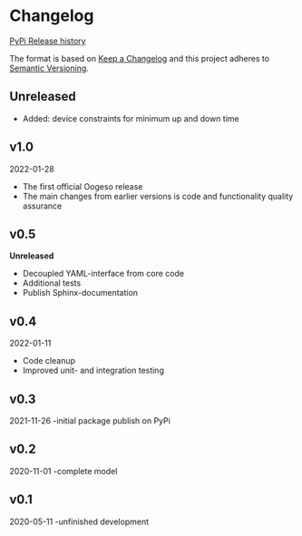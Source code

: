 # Changelog
[PyPi Release history](https://pypi.org/project/oogeso/#history)

The format is based on [Keep a Changelog](http://keepachangelog.com/)
and this project adheres to [Semantic Versioning](http://semver.org/).


## Unreleased
- Added: device constraints for minimum up and down time

## v1.0
2022-01-28
- The first official Oogeso release
- The main changes from earlier versions is code and functionality quality assurance

## v0.5
**Unreleased**
- Decoupled YAML-interface from core code
- Additional tests
- Publish Sphinx-documentation

## v0.4
2022-01-11
- Code cleanup
- Improved unit- and integration testing

## v0.3
2021-11-26
-initial package publish on PyPi

## v0.2
2020-11-01
-complete model

## v0.1
2020-05-11
-unfinished development

